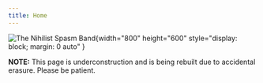 ```yaml
---
title: Home
---
```


![The Nihilist Spasm Band](/images/NSBlogo.gif){width="800" height="600" style="display: block; margin: 0 auto" }

**NOTE:**   This page is underconstruction and is being rebuilt due to accidental erasure.  Please be patient.